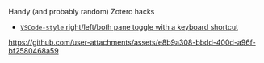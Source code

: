 Handy (and probably random) Zotero hacks

- [`VSCode-style` right/left/both pane toggle with a keyboard shortcut](zotero-pane-toggle.md)

https://github.com/user-attachments/assets/e8b9a308-bbdd-400d-a96f-bf2580468a59
